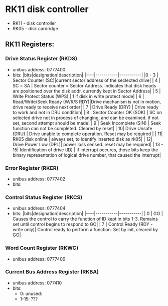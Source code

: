 # RK11 disk controller
* RK11 - disk controller
* RK05 - disk cardridge

## RK11 Registers:

### Drive Status Register (RKDS)
* unibus address: 0777400
* bits:
    |bits|designation|description|
    |----|-----------|-----------|
    |0 - 3 | Sector Counter (SC)|current sector address of the seclected drive|
    | 4 | SC = SA | Sector counter = Sector Address. Indicates that disk heads are positioned over the disk addr. currently kept in Sector Address|
    | 5 | Write Protect Status (WPS) | 1  if disk in write protect mode|
    | 6 | Read/Write/Seek Ready (W/R/S RDY)|Drive mechanism is not in motion, drive ready to receive next order|
    | 7 | Drive Ready (DRY) | Drive ready to work and not in DRU condition|
    | 8 | Sector Counter OK (SOK) | SC on selected drive not in process of changing, and can be examined. if not set, second attempt should be made|
    | 9 | Seek Incomplete (SIN) | Seek function can not be completed. Cleared by reset|
    | 10| Drive Unsafe (DRU) | Drive unable to complete operation. Reset may be required |
    | 11| RK05 disk online | always set, to identify inserted disk as rk05|
    | 12| Drive Power Low (DPL)| power loss sensed. reset may be required|
    | 13 - 15| Identification of drive (ID) | if interrupt occures, those bits keep the binary representation of logical drive number, that caused the interrupt|

        

### Error Register (RKER)
* unibus address: 0777402
* bits:

### Control Status Register (RKCS)
* unibus address: 0777404
* bits:
    |bits|designation|description|
    |----|-----------|-----------|
    | 0  | GO | Causes the control to carry the function of ID kept in bits 1-3. Remains set until control begins to respond to GO|
    | 7  | Control Ready (RDY - write only)| Control ready to perform a function. Set by init, cleared by GO|

### Word Count Register (RKWC)
* unibus address: 0777406

### Current Bus Address Register (RKBA)
* unibus address: 077410
* bits:
    * 0: unused:
    * 1-15: ???